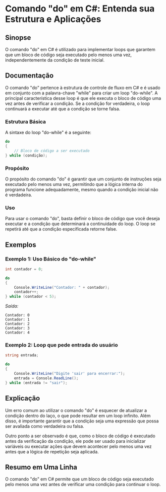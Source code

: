 <!--
Meta Description: # Comando "do" em C#: Entenda sua Estrutura e Aplicações ## Sinopse O comando "do" em C# é utilizado para implementar loops que garantem que um bloco ...
Meta Keywords: que, condição, contador, loop, uma
-->

# Comando "do" em C#: Entenda sua Estrutura e Aplicações

## Sinopse
O comando "do" em C# é utilizado para implementar loops que garantem que um bloco de código seja executado pelo menos uma vez, independentemente da condição de teste inicial.

## Documentação
O comando "do" pertence à estrutura de controle de fluxo em C# e é usado em conjunto com a palavra-chave "while" para criar um loop "do-while". A principal característica desse loop é que ele executa o bloco de código uma vez antes de verificar a condição. Se a condição for verdadeira, o loop continuará a executar até que a condição se torne falsa.

### Estrutura Básica
A sintaxe do loop "do-while" é a seguinte:

```csharp
do
{
    // Bloco de código a ser executado
} while (condição);
```

### Propósito
O propósito do comando "do" é garantir que um conjunto de instruções seja executado pelo menos uma vez, permitindo que a lógica interna do programa funcione adequadamente, mesmo quando a condição inicial não é verdadeira.

### Uso
Para usar o comando "do", basta definir o bloco de código que você deseja executar e a condição que determinará a continuidade do loop. O loop se repetirá até que a condição especificada retorne false.

## Exemplos

### Exemplo 1: Uso Básico do "do-while"
```csharp
int contador = 0;

do
{
    Console.WriteLine("Contador: " + contador);
    contador++;
} while (contador < 5);
```
*Saída:*
```
Contador: 0
Contador: 1
Contador: 2
Contador: 3
Contador: 4
```

### Exemplo 2: Loop que pede entrada do usuário
```csharp
string entrada;

do
{
    Console.WriteLine("Digite 'sair' para encerrar:");
    entrada = Console.ReadLine();
} while (entrada != "sair");
```

## Explicação
Um erro comum ao utilizar o comando "do" é esquecer de atualizar a condição dentro do laço, o que pode resultar em um loop infinito. Além disso, é importante garantir que a condição seja uma expressão que possa ser avaliada como verdadeira ou falsa.

Outro ponto a ser observado é que, como o bloco de código é executado antes da verificação da condição, ele pode ser usado para inicializar variáveis ou executar ações que devem acontecer pelo menos uma vez antes que a lógica de repetição seja aplicada.

## Resumo em Uma Linha
O comando "do" em C# permite que um bloco de código seja executado pelo menos uma vez antes de verificar uma condição para continuar o loop.